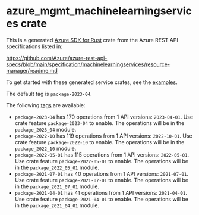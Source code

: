 # azure_mgmt_machinelearningservices crate

This is a generated [Azure SDK for Rust](https://github.com/Azure/azure-sdk-for-rust) crate from the Azure REST API specifications listed in:

https://github.com/Azure/azure-rest-api-specs/blob/main/specification/machinelearningservices/resource-manager/readme.md

To get started with these generated service crates, see the [examples](https://github.com/Azure/azure-sdk-for-rust/blob/main/services/README.md#examples).

The default tag is `package-2023-04`.

The following [tags](https://github.com/Azure/azure-sdk-for-rust/blob/main/services/tags.md) are available:

- `package-2023-04` has 170 operations from 1 API versions: `2023-04-01`. Use crate feature `package-2023-04` to enable. The operations will be in the `package_2023_04` module.
- `package-2022-10` has 119 operations from 1 API versions: `2022-10-01`. Use crate feature `package-2022-10` to enable. The operations will be in the `package_2022_10` module.
- `package-2022-05-01` has 115 operations from 1 API versions: `2022-05-01`. Use crate feature `package-2022-05-01` to enable. The operations will be in the `package_2022_05_01` module.
- `package-2021-07-01` has 40 operations from 1 API versions: `2021-07-01`. Use crate feature `package-2021-07-01` to enable. The operations will be in the `package_2021_07_01` module.
- `package-2021-04-01` has 41 operations from 1 API versions: `2021-04-01`. Use crate feature `package-2021-04-01` to enable. The operations will be in the `package_2021_04_01` module.